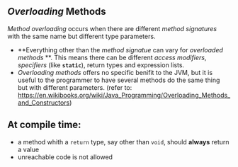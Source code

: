## *Overloading* Methods
*Method overloading* occurs when there are different *method signatures* with the same name but different type parameters.
* **Everything other than the *method signatue* can vary for *overloaded methods* **. This means there can be different *access modifiers*, *specifiers* (like **`static`**), return types and expression lists.
* *Overloading methods* offers no specific benifit to the JVM, but it is useful to the programmer to have several methods do the same thing but with different parameters. (refer to: https://en.wikibooks.org/wiki/Java_Programming/Overloading_Methods_and_Constructors)

## At compile time:
* a method whith a `return` type, say other than `void`, should <b>always</b> return a value
* unreachable code is not allowed 

